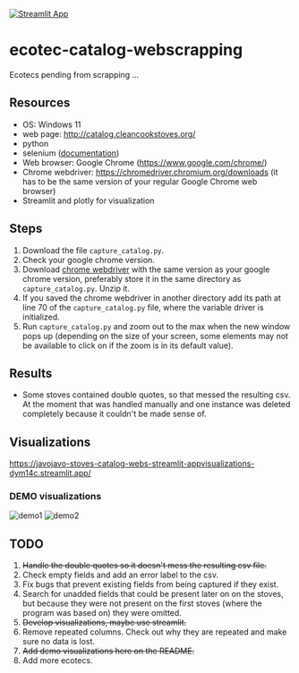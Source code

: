 [![Streamlit App](https://static.streamlit.io/badges/streamlit_badge_black_white.svg)](https://javojavo-stoves-catalog-webs-streamlit-appvisualizations-dym14c.streamlit.app/)                     
# ecotec-catalog-webscrapping
Ecotecs pending from scrapping ...   


## Resources
- OS: Windows 11
- web page: http://catalog.cleancookstoves.org/
- python
- selenium ([documentation](https://selenium-python.readthedocs.io/index.html))
- Web browser: Google Chrome (https://www.google.com/chrome/) 
- Chrome webdriver: https://chromedriver.chromium.org/downloads (it has to be the same version of your regular Google Chrome web browser)
- Streamlit and plotly for visualization


## Steps
1. Download the file `capture_catalog.py`.
1. Check your google chrome version.
2. Download [chrome webdriver](https://www.google.com/chrome/) with the same version as your google chrome version, preferably store it in the same directory as `capture_catalog.py`. Unzip it.
3. If you saved the chrome webdriver in another directory add its path at line 70 of the `capture_catalog.py` file, where the variable driver is initialized.
4. Run `capture_catalog.py` and zoom out to the max when the new window pops up (depending on the size of your screen, some elements may not be available to click on if the zoom is in its default value).


## Results
- Some stoves contained double quotes, so that messed the resulting csv. At the moment that was handled manually and one instance was deleted completely because it couldn't be made sense of. 


## Visualizations
https://javojavo-stoves-catalog-webs-streamlit-appvisualizations-dym14c.streamlit.app/               
### DEMO visualizations
![demo1](https://github.com/JavoJavo/stoves-catalog-webscrapping/blob/main/peso_neto-flujo_luminoso-vida_util-potencia.png)
![demo2](https://github.com/JavoJavo/stoves-catalog-webscrapping/blob/main/pot_cap-stove_feed_max-stove_price_average-stove_flife-Fit_line.png)

## TODO
1. ~~Handle the double quotes so it doesn't mess the resulting csv file.~~             
2. Check empty fields and add an error label to the csv.
3. Fix bugs that prevent existing fields from being captured if they exist.
4. Search for unadded fields that could be present later on on the stoves, but because they were not present on the first stoves (where the program was based on) they were omitted.
5. ~~Develop visualizations, maybe use streamlit.~~             
6. Remove repeated columns. Check out why they are repeated and make sure no data is lost.
7. ~~Add demo visualizations here on the README.~~            
8. Add more ecotecs.

